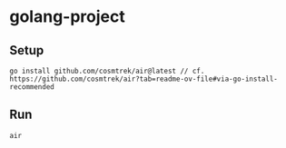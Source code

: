 # golang-project

## Setup
```
go install github.com/cosmtrek/air@latest // cf. https://github.com/cosmtrek/air?tab=readme-ov-file#via-go-install-recommended
```

## Run

```
air
```
